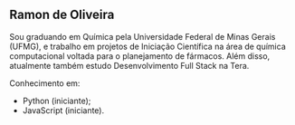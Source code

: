 ## Ramon de Oliveira

Sou graduando em Química pela Universidade Federal de Minas Gerais (UFMG), e trabalho em projetos de Iniciação Científica na área de química computacional voltada para o planejamento de fármacos. Além disso, atualmente também estudo Desenvolvimento Full Stack na Tera.

Conhecimento em:

- Python (iniciante);
- JavaScript (iniciante).
